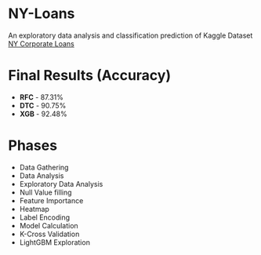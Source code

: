 # NY-Loans
An exploratory data analysis and classification prediction of Kaggle Dataset [NY Corporate Loans](https://www.kaggle.com/theforcecoder/new-york-city-corporate-loans)
# Final Results (Accuracy)
- **RFC** - 87.31%
- **DTC** - 90.75%
- **XGB** - 92.48%

# Phases 

- Data Gathering 
- Data Analysis 
- Exploratory Data Analysis 
- Null Value filling
- Feature Importance
- Heatmap
- Label Encoding
- Model Calculation
- K-Cross Validation
- LightGBM Exploration
